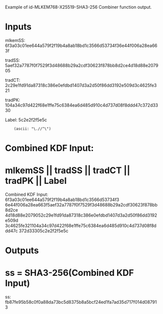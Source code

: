 Example of id-MLKEM768-X25519-SHA3-256 Combiner function output.

# Inputs
mlkemSS:
6f3a03c01ee644a579f2f19b4a8ab18bd1c3566d53734f36e44f006a28ea663f

tradSS:
5aef32a7787f0f7529f3d48688b29a2cdf30623f878bb8d2ce4d18d88e207905

tradCT:
2c29e1fd91da87318c386e0efdbd1407d3a2d50f86dd3192e509d3c4625fe321

tradPK:
104a34c97d422f68e1ffe75c6384ea6d485d910c4d737d08f8ddd47c372d3330

Label:  5c2e2f2f5e5c

        (ascii: "\.//^\")


# Combined KDF Input:
#  mlkemSS || tradSS || tradCT || tradPK || Label

Combined KDF Input: 6f3a03c01ee644a579f2f19b4a8ab18bd1c3566d53734f3
6e44f006a28ea663f5aef32a7787f0f7529f3d48688b29a2cdf30623f878bb8d2ce
4d18d88e2079052c29e1fd91da87318c386e0efdbd1407d3a2d50f86dd3192e509d
3c4625fe321104a34c97d422f68e1ffe75c6384ea6d485d910c4d737d08f8ddd47c
372d33305c2e2f2f5e5c


# Outputs
# ss = SHA3-256(Combined KDF Input)

ss:
fb87fe95b58c0f0a88da73bc5d8375b8a5bcf24ed1fa7ad35d717f014d087913
